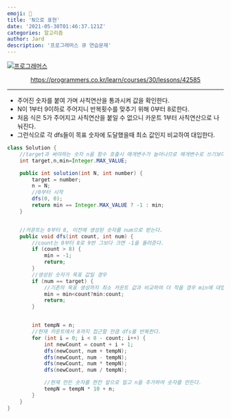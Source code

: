```yaml
---
emoji: 🧢
title: 'N으로 표현'
date: '2021-05-30T01:46:37.121Z'
categories: 알고리즘
author: Jard
description: '프로그래머스 큐 연습문제'
---
```


[![프로그래머스](https://file.newswire.co.kr/data/datafile2/thumb_640/2021/06/1993996598_20210610150326_5364622170.jpg)](https://programmers.co.kr/learn/courses/30/lessons/42585)

<div style="text-align:center"><a href="https://programmers.co.kr/learn/courses/30/lessons/42585">https://programmers.co.kr/learn/courses/30/lessons/42585</a></div>

---

- 주어진 숫자를 붙여 가며 사칙연산을 통과시켜 값을 확인한다.
- N이 1부터 9이하로 주어지니 반복횟수를 맞추기 위해 0부터 8로한다.
- 처음 식은 5가 주어지고 사칙연산을 붙일 수 없으니 카운트 1부터 사칙연산으로 나눠진다.
- 그런식으로 각 dfs들이 목표 숫자에 도달했을때 최소 값인지 비교하여 대입한다.

```java
class Solution {
    //target과 써야하는 숫자 n을 함수 호출시 매개변수가 늘어나므로 매개변수로 쓰기보다 전역변수로 빼 놓는다.
    int target,n,min=Integer.MAX_VALUE;

    public int solution(int N, int number) {
        target = number;
        n = N;
        //0부터 시작
        dfs(0, 0);
        return min == Integer.MAX_VALUE ? -1 : min;
    }


    //카운트는 0부터 8, 이전에 생성된 숫자를 num으로 받는다.
    public void dfs(int count, int num) {
        //count는 0부터 8로 9번 그보다 크면 -1을 돌려준다.
        if (count > 8) {
            min = -1;
            return;
        }
        //생성된 숫자가 목표 값일 경우
        if (num == target) {
            //기존의 목표 생성까지 최소 카운트 값과 비교하여 더 작을 경우 min에 대입한다.
            min = min<count?min:count;
            return;
        }


        int tempN = n;
        //현재 카운트에서 8까지 접근할 만큼 dfs를 반복한다.
        for (int i = 0; i < 8 - count; i++) {
            int newCount = count + i + 1;
            dfs(newCount, num + tempN);
            dfs(newCount, num - tempN);
            dfs(newCount, num * tempN);
            dfs(newCount, num / tempN);

            //현재 만든 숫자를 한칸 앞으로 밀고 n을 추가하여 숫자를 만든다.
            tempN = tempN * 10 + n;
        }
    }
}
```
